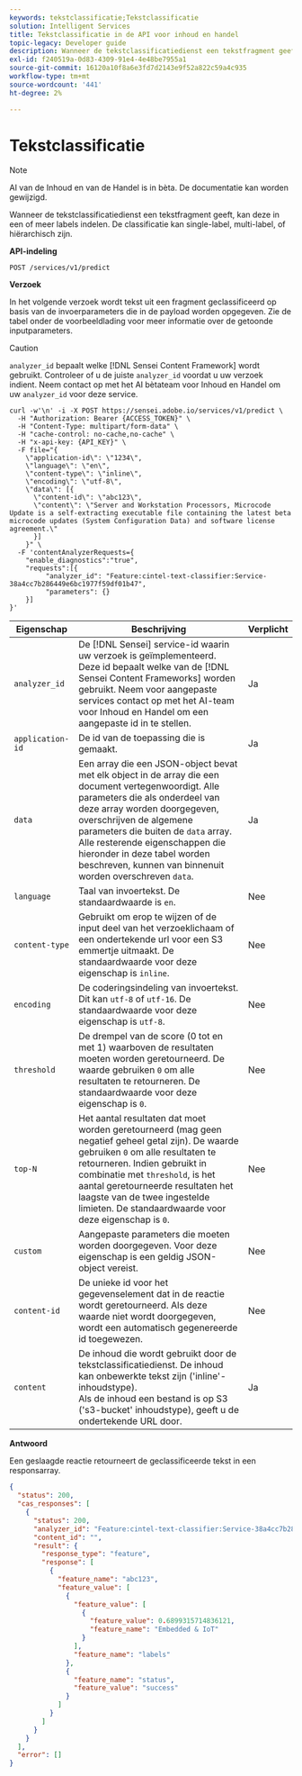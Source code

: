 ```yaml
---
keywords: tekstclassificatie;Tekstclassificatie
solution: Intelligent Services
title: Tekstclassificatie in de API voor inhoud en handel
topic-legacy: Developer guide
description: Wanneer de tekstclassificatiedienst een tekstfragment geeft, kan deze in een of meer labels indelen. De classificatie kan single-label, multi-label, of hiërarchisch zijn.
exl-id: f240519a-0d83-4309-91e4-4e48be7955a1
source-git-commit: 16120a10f8a6e3fd7d2143e9f52a822c59a4c935
workflow-type: tm+mt
source-wordcount: '441'
ht-degree: 2%

---
```


# Tekstclassificatie

>[!NOTE]
>
>AI van de Inhoud en van de Handel is in bèta. De documentatie kan worden gewijzigd.

Wanneer de tekstclassificatiedienst een tekstfragment geeft, kan deze in een of meer labels indelen. De classificatie kan single-label, multi-label, of hiërarchisch zijn.

**API-indeling**

```http
POST /services/v1/predict
```

**Verzoek**

In het volgende verzoek wordt tekst uit een fragment geclassificeerd op basis van de invoerparameters die in de payload worden opgegeven. Zie de tabel onder de voorbeeldlading voor meer informatie over de getoonde inputparameters.

>[!CAUTION]
>
>`analyzer_id` bepaalt welke [!DNL Sensei Content Framework] wordt gebruikt. Controleer of u de juiste `analyzer_id` voordat u uw verzoek indient. Neem contact op met het AI bètateam voor Inhoud en Handel om uw `analyzer_id` voor deze service.

```SHELL
curl -w'\n' -i -X POST https://sensei.adobe.io/services/v1/predict \
  -H "Authorization: Bearer {ACCESS_TOKEN}" \
  -H "Content-Type: multipart/form-data" \
  -H "cache-control: no-cache,no-cache" \
  -H "x-api-key: {API_KEY}" \
  -F file="{
    \"application-id\": \"1234\", 
    \"language\": \"en\", 
    \"content-type\": \"inline\", 
    \"encoding\": \"utf-8\", 
    \"data\": [{
      \"content-id\": \"abc123\", 
      \"content\": \"Server and Workstation Processors, Microcode Update is a self-extracting executable file containing the latest beta microcode updates (System Configuration Data) and software license agreement.\"
      }]
    }" \
  -F 'contentAnalyzerRequests={
    "enable_diagnostics":"true",
    "requests":[{
         "analyzer_id": "Feature:cintel-text-classifier:Service-38a4cc7b286449e6bc1977f59df01b47",
         "parameters": {}
    }]
}'
```

| Eigenschap | Beschrijving | Verplicht |
| --- | --- | --- |
| `analyzer_id` | De [!DNL Sensei] service-id waarin uw verzoek is geïmplementeerd. Deze id bepaalt welke van de [!DNL Sensei Content Frameworks] worden gebruikt. Neem voor aangepaste services contact op met het AI-team voor Inhoud en Handel om een aangepaste id in te stellen. | Ja |
| `application-id` | De id van de toepassing die is gemaakt. | Ja |
| `data` | Een array die een JSON-object bevat met elk object in de array die een document vertegenwoordigt. Alle parameters die als onderdeel van deze array worden doorgegeven, overschrijven de algemene parameters die buiten de `data` array. Alle resterende eigenschappen die hieronder in deze tabel worden beschreven, kunnen van binnenuit worden overschreven `data`. | Ja |
| `language` | Taal van invoertekst. De standaardwaarde is `en`. | Nee |
| `content-type` | Gebruikt om erop te wijzen of de input deel van het verzoeklichaam of een ondertekende url voor een S3 emmertje uitmaakt. De standaardwaarde voor deze eigenschap is `inline`. | Nee |
| `encoding` | De coderingsindeling van invoertekst. Dit kan `utf-8` of `utf-16`. De standaardwaarde voor deze eigenschap is `utf-8`. | Nee |
| `threshold` | De drempel van de score (0 tot en met 1) waarboven de resultaten moeten worden geretourneerd. De waarde gebruiken `0` om alle resultaten te retourneren. De standaardwaarde voor deze eigenschap is `0`. | Nee |
| `top-N` | Het aantal resultaten dat moet worden geretourneerd (mag geen negatief geheel getal zijn). De waarde gebruiken `0` om alle resultaten te retourneren. Indien gebruikt in combinatie met `threshold`, is het aantal geretourneerde resultaten het laagste van de twee ingestelde limieten. De standaardwaarde voor deze eigenschap is `0`. | Nee |
| `custom` | Aangepaste parameters die moeten worden doorgegeven. Voor deze eigenschap is een geldig JSON-object vereist. | Nee |
| `content-id` | De unieke id voor het gegevenselement dat in de reactie wordt geretourneerd. Als deze waarde niet wordt doorgegeven, wordt een automatisch gegenereerde id toegewezen. | Nee |
| `content` | De inhoud die wordt gebruikt door de tekstclassificatiedienst. De inhoud kan onbewerkte tekst zijn (&#39;inline&#39;-inhoudstype). <br> Als de inhoud een bestand is op S3 (&#39;s3-bucket&#39; inhoudstype), geeft u de ondertekende URL door. | Ja |

**Antwoord**

Een geslaagde reactie retourneert de geclassificeerde tekst in een responsarray.

```json
{
  "status": 200,
  "cas_responses": [
    {
      "status": 200,
      "analyzer_id": "Feature:cintel-text-classifier:Service-38a4cc7b286449e6bc1977f59df01b47",
      "content_id": "",
      "result": {
        "response_type": "feature",
        "response": [
          {
            "feature_name": "abc123",
            "feature_value": [
              {
                "feature_value": [
                  {
                    "feature_value": 0.6899315714836121,
                    "feature_name": "Embedded & IoT"
                  }
                ],
                "feature_name": "labels"
              },
              {
                "feature_name": "status",
                "feature_value": "success"
              }
            ]
          }
        ]
      }
    }
  ],
  "error": []
}
```
